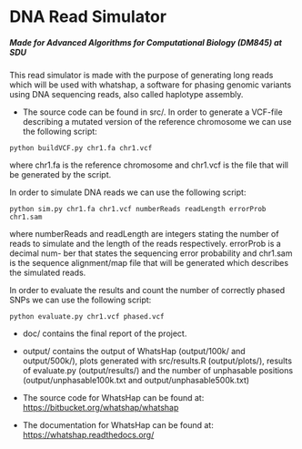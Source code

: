 # DNA Read Simulator
##### Made for Advanced Algorithms for Computational Biology (DM845) at SDU

This read simulator is made with the purpose of generating long reads which will be used with whatshap, a software for phasing genomic variants using DNA sequencing reads, also called haplotype assembly.

* The source code can be found in src/. In order to generate a VCF-file describing a mutated version of the reference chromosome we can use the following script:

```shell
python buildVCF.py chr1.fa chr1.vcf
```

where chr1.fa is the reference chromosome and chr1.vcf is the file that will be generated by the script.

In order to simulate DNA reads we can use the following script:

```shell
python sim.py chr1.fa chr1.vcf numberReads readLength errorProb chr1.sam
```

where numberReads and readLength are integers stating the number of reads to simulate and the length of the reads respectively. errorProb is a decimal num- ber that states the sequencing error probability and chr1.sam is the sequence alignment/map file that will be generated which describes the simulated reads.

In order to evaluate the results and count the number of correctly phased SNPs we can use the following script:

```shell
python evaluate.py chr1.vcf phased.vcf
```


* doc/ contains the final report of the project.

* output/ contains the output of WhatsHap (output/100k/ and output/500k/), plots generated with src/results.R (output/plots/), results of evaluate.py (output/results/) and the number of unphasable positions (output/unphasable100k.txt and output/unphasable500k.txt)

* The source code for WhatsHap can be found at: https://bitbucket.org/whatshap/whatshap
* The documentation for WhatsHap can be found at: https://whatshap.readthedocs.org/
